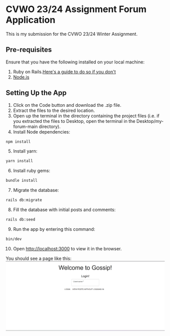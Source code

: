 # CVWO 23/24 Assignment Forum Application

This is my submission for the CVWO 23/24 Winter Assignment.

## Pre-requisites

Ensure that you have the following installed on your local machine:
1. Ruby on Rails.[Here's a guide to do so if you don't](https://gorails.com/setup/windows/11)
2. [Node.js](https://nodejs.org/en/download)
   
## Setting Up the App

1. Click on the Code button and download the .zip file.
2. Extract the files to the desired location.
3. Open up the terminal in the directory containing the project files (i.e. if you extracted the files to Desktop, open the terminal in the Desktop/my-forum-main directory).
4. Install Node dependencies:
```bash
npm install
```
5. Install yarn:
```bash
yarn install
```
6. Install ruby gems:
```bash
bundle install
```
7. Migrate the database:
```bash
rails db:migrate
```
8. Fill the database with initial posts and comments:
```bash
rails db:seed
```
9. Run the app by entering this command:
```bash
bin/dev
```
10. Open [http://localhost:3000](http://localhost:3000) to view it in the browser.

You should see a page like this:
![Home Page](public/HomePage.png)
   


